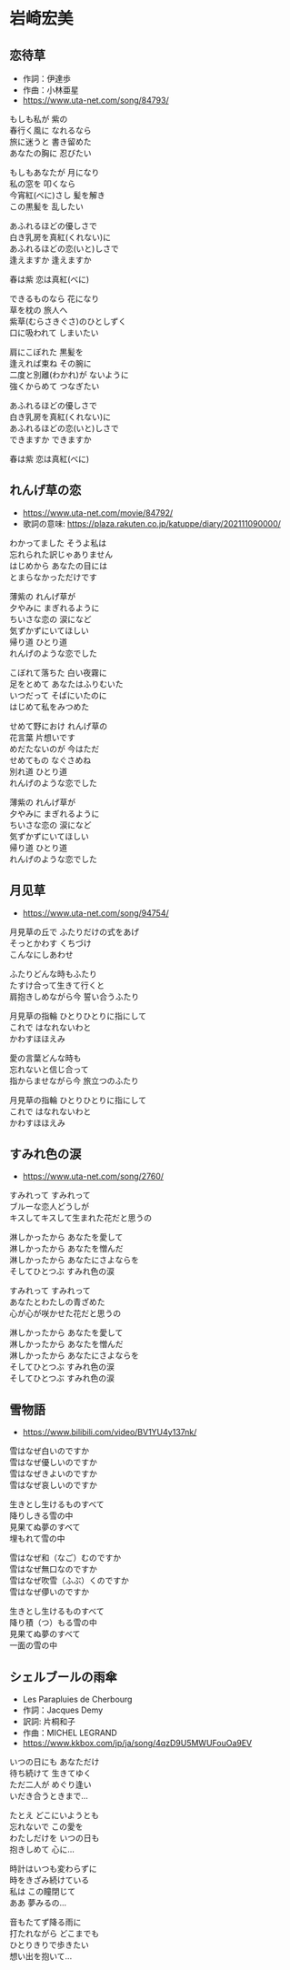 
# 岩崎宏美

## 恋待草

* 作詞：伊達歩
* 作曲：小林亜星
* https://www.uta-net.com/song/84793/

もしも私が 紫の<br>
春行く風に なれるなら<br>
旅に迷うと 書き留めた<br>
あなたの胸に 忍びたい<br>

もしもあなたが 月になり<br>
私の窓を 叩くなら<br>
今宵紅(べに)さし 髪を解き<br>
この黒髪を 乱したい<br>

あふれるほどの優しさで<br>
白き乳房を真紅(くれない)に<br>
あふれるほどの恋(いと)しさで<br>
逢えますか 逢えますか<br>

春は紫 恋は真紅(べに)<br>

できるものなら 花になり<br>
草を枕の 旅人へ<br>
紫草(むらさきぐさ)のひとしずく<br>
口に吸われて しまいたい<br>

肩にこぼれた 黒髪を<br>
逢えれば束ね その腕に<br>
二度と別離(わかれ)が ないように<br>
強くからめて つなぎたい<br>

あふれるほどの優しさで<br>
白き乳房を真紅(くれない)に<br>
あふれるほどの恋(いと)しさで<br>
できますか できますか<br>

春は紫 恋は真紅(べに)<br>


## れんげ草の恋

* https://www.uta-net.com/movie/84792/
* 歌詞の意味: https://plaza.rakuten.co.jp/katuppe/diary/202111090000/

わかってました そうよ私は<br>
忘れられた訳じゃありません<br>
はじめから あなたの目には<br>
とまらなかっただけです<br>

薄紫の れんげ草が<br>
夕やみに まぎれるように<br>
ちいさな恋の 涙になど<br>
気ずかずにいてほしい<br>
帰り道 ひとり道<br>
れんげのような恋でした<br>

こぼれて落ちた 白い夜霧に<br>
足をとめて あなたはふりむいた<br>
いつだって そばにいたのに<br>
はじめて私をみつめた<br>

せめて野におけ れんげ草の<br>
花言葉 片想いです<br>
めだたないのが 今はただ<br>
せめてもの なぐさめね<br>
別れ道 ひとり道<br>
れんげのような恋でした<br>

薄紫の れんげ草が<br>
夕やみに まぎれるように<br>
ちいさな恋の 涙になど<br>
気ずかずにいてほしい<br>
帰り道 ひとり道<br>
れんげのような恋でした<br>

## 月见草

* https://www.uta-net.com/song/94754/

月見草の丘で ふたりだけの式をあげ<br>
そっとかわす くちづけ<br>
こんなにしあわせ<br>

ふたりどんな時もふたり<br>
たすけ合って生きて行くと<br>
肩抱きしめながら今 誓い合うふたり<br>

月見草の指輪 ひとりひとりに指にして<br>
これで はなれないわと<br>
かわすほほえみ<br>

愛の言葉どんな時も<br>
忘れないと信じ合って<br>
指からませながら今 旅立つのふたり<br>

月見草の指輪 ひとりひとりに指にして<br>
これで はなれないわと<br>
かわすほほえみ<br>


## すみれ色の涙

* https://www.uta-net.com/song/2760/

すみれって すみれって<br>
ブルーな恋人どうしが<br>
キスしてキスして生まれた花だと思うの<br>

淋しかったから あなたを愛して<br>
淋しかったから あなたを憎んだ<br>
淋しかったから あなたにさよならを<br>
そしてひとつぶ すみれ色の涙<br>

すみれって すみれって<br>
あなたとわたしの青ざめた<br>
心が心が咲かせた花だと思うの<br>

淋しかったから あなたを愛して<br>
淋しかったから あなたを憎んだ<br>
淋しかったから あなたにさよならを<br>
そしてひとつぶ すみれ色の涙<br>
そしてひとつぶ すみれ色の涙<br>


## 雪物語

* https://www.bilibili.com/video/BV1YU4y137nk/

雪はなぜ白いのですか<br>
雪はなぜ優しいのですか<br>
雪はなぜきよいのですか<br>
雪はなぜ哀しいのですか<br>

生きとし生けるものすべて<br>
降りしきる雪の中<br>
見果てぬ夢のすべて<br>
埋もれて雪の中<br>

雪はなぜ和（なご）むのですか<br>
雪はなぜ無口なのですか<br>
雪はなぜ吹雪（ふぶ）くのですか<br>
雪はなぜ儚いのですか<br>

生きとし生けるものすべて<br>
降り積（つ）もる雪の中<br>
見果てぬ夢のすべて<br>
一面の雪の中<br>


## シェルブールの雨傘

* Les Parapluies de Cherbourg
* 作詞：Jacques Demy
* 訳詞: 片桐和子
* 作曲：MICHEL LEGRAND
* https://www.kkbox.com/jp/ja/song/4qzD9U5MWUFouOa9EV

いつの日にも あなただけ<br>
待ち続けて 生きてゆく<br>
ただ二人が めぐり逢い<br>
いだき合うときまで...<br>

たとえ どこにいようとも<br>
忘れないで この愛を<br>
わたしだけを いつの日も<br>
抱きしめて 心に...<br>

時計はいつも変わらずに<br>
時をきざみ続けている<br>
私は この瞳閉じて<br>
ああ 夢みるの...<br>

音もたてず降る雨に<br>
打たれながら どこまでも<br>
ひとりきりで歩きたい<br>
想い出を抱いて...<br>
